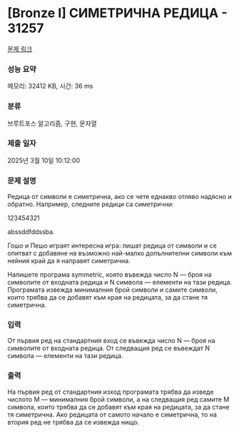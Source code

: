 # [Bronze I] СИМЕТРИЧНА РЕДИЦА - 31257 

[문제 링크](https://www.acmicpc.net/problem/31257) 

### 성능 요약

메모리: 32412 KB, 시간: 36 ms

### 분류

브루트포스 알고리즘, 구현, 문자열

### 제출 일자

2025년 3월 10일 10:12:00

### 문제 설명

<p>Редица от символи е симетрична, ако се чете еднакво отляво надясно и обратно. Например, следните редици са симетрични:</p>

<p>123454321</p>

<p>abssddfddssba.</p>

<p>Гошо и Пешо играят интересна игра: пишат редица от символи и се опитват с добавяне на възможно най-малко допълнителни символи към нейния край да я направят симетрична.</p>

<p>Напишете програма symmetric, която въвежда число N — броя на символите от входната редица и N символа — елементи на тази редица. Програмата извежда минималния брой символи и самите символи, които трябва да се добавят към края на редицата, за да стане тя симетрична.</p>

### 입력 

 <p>От първия ред на стандартния вход се въвежда число N — броя на символите от входната редица. От следващия ред се въвеждат N символа — елементи на тази редица.</p>

### 출력 

 <p>На първия ред от стандартния изход програмата трябва да изведе числото M — минималния брой символи, а на следващия ред самите M символа, които трябва да се добавят към края на редицата, за да стане тя симетрична. Ако редицата от самото начало е симетрична, то на втория ред не трябва да се извежда нищо.</p>

